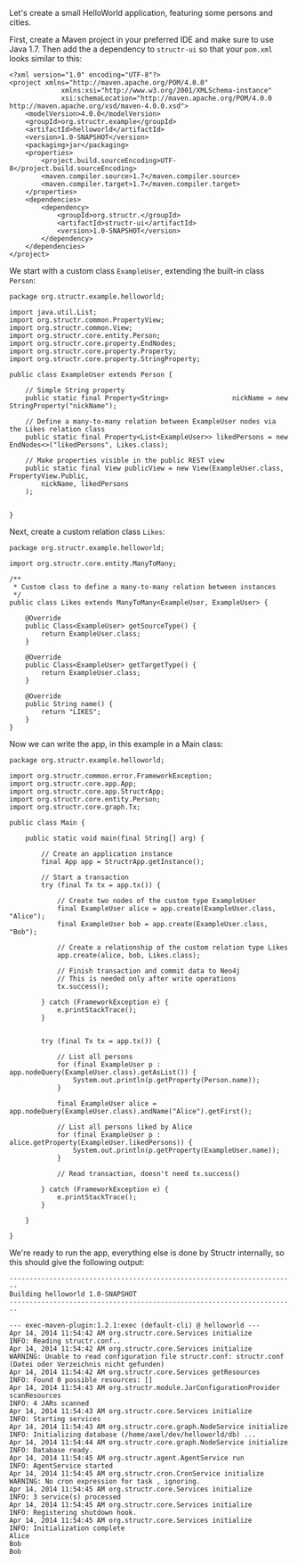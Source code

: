 Let's create a small HelloWorld application, featuring some persons and cities.

First, create a Maven project in your preferred IDE and make sure to use Java 1.7. Then add the a dependency to ``structr-ui`` so that your ``pom.xml`` looks similar to this:

    <?xml version="1.0" encoding="UTF-8"?>
    <project xmlns="http://maven.apache.org/POM/4.0.0"
                 xmlns:xsi="http://www.w3.org/2001/XMLSchema-instance"
                 xsi:schemaLocation="http://maven.apache.org/POM/4.0.0 http://maven.apache.org/xsd/maven-4.0.0.xsd">
        <modelVersion>4.0.0</modelVersion>
        <groupId>org.structr.example</groupId>
        <artifactId>helloworld</artifactId>
        <version>1.0-SNAPSHOT</version>
        <packaging>jar</packaging>
        <properties>
            <project.build.sourceEncoding>UTF-8</project.build.sourceEncoding>
            <maven.compiler.source>1.7</maven.compiler.source>
            <maven.compiler.target>1.7</maven.compiler.target>
        </properties>
    	<dependencies>
    		<dependency>
    			<groupId>org.structr.</groupId>
    			<artifactId>structr-ui</artifactId>
    			<version>1.0-SNAPSHOT</version>
    		</dependency>
    	</dependencies>
    </project>

We start with a custom class ``ExampleUser``, extending the built-in class ``Person``:

    package org.structr.example.helloworld;

    import java.util.List;
    import org.structr.common.PropertyView;
    import org.structr.common.View;
    import org.structr.core.entity.Person;
    import org.structr.core.property.EndNodes;
    import org.structr.core.property.Property;
    import org.structr.core.property.StringProperty;

    public class ExampleUser extends Person {

        // Simple String property
        public static final Property<String>                nickName = new StringProperty("nickName");

        // Define a many-to-many relation between ExampleUser nodes via the Likes relation class
        public static final Property<List<ExampleUser>> likedPersons = new EndNodes<>("likedPersons", Likes.class);

        // Make properties visible in the public REST view
        public static final View publicView = new View(ExampleUser.class, PropertyView.Public,
            nickName, likedPersons
        );


    }

Next, create a custom relation class ``Likes``:

    package org.structr.example.helloworld;

    import org.structr.core.entity.ManyToMany;

    /**
     * Custom class to define a many-to-many relation between instances
     */
    public class Likes extends ManyToMany<ExampleUser, ExampleUser> {

        @Override
        public Class<ExampleUser> getSourceType() {
            return ExampleUser.class;
        }

        @Override
        public Class<ExampleUser> getTargetType() {
            return ExampleUser.class;
        }

        @Override
        public String name() {
            return "LIKES";
        }
    }


Now we can write the app, in this example in a Main class:

    package org.structr.example.helloworld;

    import org.structr.common.error.FrameworkException;
    import org.structr.core.app.App;
    import org.structr.core.app.StructrApp;
    import org.structr.core.entity.Person;
    import org.structr.core.graph.Tx;

    public class Main {

        public static void main(final String[] arg) {

            // Create an application instance
            final App app = StructrApp.getInstance();

            // Start a transaction
            try (final Tx tx = app.tx()) {

                // Create two nodes of the custom type ExampleUser
                final ExampleUser alice = app.create(ExampleUser.class, "Alice");
                final ExampleUser bob = app.create(ExampleUser.class, "Bob");

                // Create a relationship of the custom relation type Likes
                app.create(alice, bob, Likes.class);

                // Finish transaction and commit data to Neo4j
                // This is needed only after write operations
                tx.success();

            } catch (FrameworkException e) {
                e.printStackTrace();
            }


            try (final Tx tx = app.tx()) {

                // List all persons
                for (final ExampleUser p : app.nodeQuery(ExampleUser.class).getAsList()) {
                    System.out.println(p.getProperty(Person.name));
                }

                final ExampleUser alice = app.nodeQuery(ExampleUser.class).andName("Alice").getFirst();

                // List all persons liked by Alice
                for (final ExampleUser p : alice.getProperty(ExampleUser.likedPersons)) {
                    System.out.println(p.getProperty(ExampleUser.name));
                }

                // Read transaction, doesn't need tx.success()

            } catch (FrameworkException e) {
                e.printStackTrace();
            }

        }

    }

We're ready to run the app, everything else is done by Structr internally, so this should give the following output:

    ------------------------------------------------------------------------
    Building helloworld 1.0-SNAPSHOT
    ------------------------------------------------------------------------

    --- exec-maven-plugin:1.2.1:exec (default-cli) @ helloworld ---
    Apr 14, 2014 11:54:42 AM org.structr.core.Services initialize
    INFO: Reading structr.conf..
    Apr 14, 2014 11:54:42 AM org.structr.core.Services initialize
    WARNING: Unable to read configuration file structr.conf: structr.conf (Datei oder Verzeichnis nicht gefunden)
    Apr 14, 2014 11:54:42 AM org.structr.core.Services getResources
    INFO: Found 0 possible resources: []
    Apr 14, 2014 11:54:43 AM org.structr.module.JarConfigurationProvider scanResources
    INFO: 4 JARs scanned
    Apr 14, 2014 11:54:43 AM org.structr.core.Services initialize
    INFO: Starting services
    Apr 14, 2014 11:54:43 AM org.structr.core.graph.NodeService initialize
    INFO: Initializing database (/home/axel/dev/helloworld/db) ...
    Apr 14, 2014 11:54:44 AM org.structr.core.graph.NodeService initialize
    INFO: Database ready.
    Apr 14, 2014 11:54:45 AM org.structr.agent.AgentService run
    INFO: AgentService started
    Apr 14, 2014 11:54:45 AM org.structr.cron.CronService initialize
    WARNING: No cron expression for task , ignoring.
    Apr 14, 2014 11:54:45 AM org.structr.core.Services initialize
    INFO: 3 service(s) processed
    Apr 14, 2014 11:54:45 AM org.structr.core.Services initialize
    INFO: Registering shutdown hook.
    Apr 14, 2014 11:54:45 AM org.structr.core.Services initialize
    INFO: Initialization complete
    Alice
    Bob
    Bob

